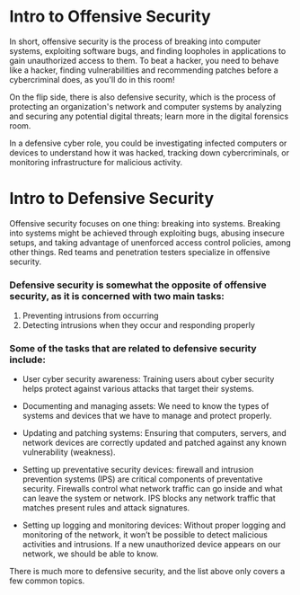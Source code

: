 # Intro to Offensive Security

In short, offensive security is the process of breaking into computer systems, exploiting software bugs, and finding loopholes in applications to gain unauthorized access to them.
To beat a hacker, you need to behave like a hacker, finding vulnerabilities and recommending patches before a cybercriminal does, as you'll do in this room!

On the flip side, there is also defensive security, which is the process of protecting an organization's network and computer systems by analyzing and securing any potential digital threats; learn more in the digital forensics room.

In a defensive cyber role, you could be investigating infected computers or devices to understand how it was hacked, tracking down cybercriminals, or monitoring infrastructure for malicious activity.

# Intro to Defensive Security

Offensive security focuses on one thing: breaking into systems. Breaking into systems might be achieved through exploiting bugs, abusing insecure setups, and taking advantage of unenforced access control policies, among other things. Red teams and penetration testers specialize in offensive security.

### Defensive security is somewhat the opposite of offensive security, as it is concerned with two main tasks:

1. Preventing intrusions from occurring
2. Detecting intrusions when they occur and responding properly

### Some of the tasks that are related to defensive security include:

- User cyber security awareness: Training users about cyber security helps protect against various attacks that target their systems.

- Documenting and managing assets: We need to know the types of systems and devices that we have to manage and protect properly.

- Updating and patching systems: Ensuring that computers, servers, and network devices are correctly updated and patched against any known vulnerability (weakness).

- Setting up preventative security devices: firewall and intrusion prevention systems (IPS) are critical components of preventative security. Firewalls control what network traffic can go inside and what can leave the system or network. IPS blocks any network traffic that matches present rules and attack signatures.

- Setting up logging and monitoring devices: Without proper logging and monitoring of the network, it won’t be possible to detect malicious activities and intrusions. If a new unauthorized device appears on our network, we should be able to know.

There is much more to defensive security, and the list above only covers a few common topics.
